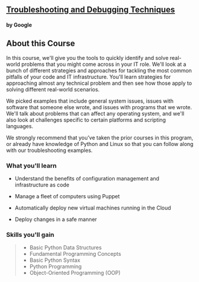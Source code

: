 ## [Troubleshooting and Debugging Techniques](https://www.coursera.org/learn/configuration-management-cloud?specialization=google-it-automation)
#### by Google

## About this Course
In this course, we'll give you the tools to quickly identify and solve real-world problems that you might come across in your IT role. We'll look at a bunch of different strategies and approaches for tackling the most common pitfalls of your code and IT infrastructure. You'll learn strategies for approaching almost any technical problem and then see how those apply to solving different real-world scenarios. 

We picked examples that include general system issues, issues with software that someone else wrote, and issues with programs that we wrote. We'll talk about problems that can affect any operating system, and we'll also look at challenges specific to certain platforms and scripting languages.

We strongly recommend that you’ve taken the prior courses in this program, or already have knowledge of Python and Linux so that you can follow along with our troubleshooting examples.





### What you'll learn
* Understand the benefits of configuration management and infrastructure as code

* Manage a fleet of computers using Puppet

* Automatically deploy new virtual machines running in the Cloud

* Deploy changes in a safe manner

### Skills you'll gain
>* Basic Python Data Structures
>* Fundamental Programming Concepts
>* Basic Python Syntax
>* Python Programming
>* Object-Oriented Programming (OOP)
